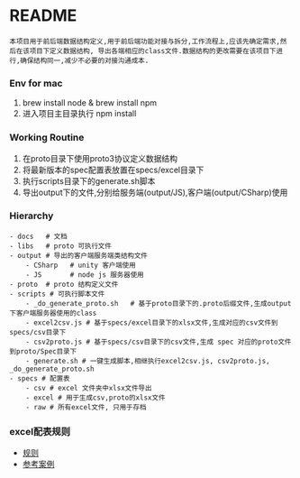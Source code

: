 # README
`本项目用于前后端数据结构定义,用于前后端功能对接与拆分,工作流程上,应该先确定需求,然后在该项目下定义数据结构,
导出各端相应的class文件.数据结构的更改需要在该项目下进行,确保结构同一,减少不必要的对接沟通成本.`


### Env for mac
1. brew install node & brew install npm
2. 进入项目主目录执行 npm install

### Working Routine
1. 在proto目录下使用proto3协议定义数据结构
2. 将最新版本的spec配置表放置在specs/excel目录下
3. 执行scripts目录下的generate.sh脚本
4. 导出output下的文件,分别给服务端(output/JS),客户端(output/CSharp)使用

### Hierarchy
```
- docs   # 文档
- libs   # proto 可执行文件
- output # 导出的客户端服务端类结构文件
    - CSharp   # unity 客户端使用
    - JS       # node js 服务器使用
- proto  # proto 结构定义文件
- scripts # 可执行脚本文件
    - _do_generate_proto.sh   # 基于proto目录下的.proto后缀文件,生成output下客户端服务器使用的class
    - excel2csv.js # 基于specs/excel目录下的xlsx文件,生成对应的csv文件到specs/csv目录下
    - csv2proto.js # 基于specs/csv目录下的csv文件,生成 spec 对应的proto文件到proto/Spec目录下
    - generate.sh # 一键生成脚本,相继执行excel2csv.js, csv2proto.js, _do_generate_proto.sh
- specs # 配置表
    - csv # excel 文件夹中xlsx文件导出
    - excel # 用于生成csv,proto的xlsx文件
    - raw # 所有excel文件, 只用于存档
```

### excel配表规则
- [规则](https://mpezp7nr38.feishu.cn/file/TJWjbndWOoSHz3xyAmjc579cngb)
- [参考案例](https://mpezp7nr38.feishu.cn/file/NjB6bvQm6ovfmMxN5JJcSOvBnnb)

